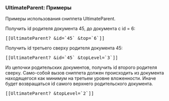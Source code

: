 
<meta http-equiv="Content-Type" content="text/html; charset=utf-8">
<h3>UltimateParent: Примеры </h3> 
Примеры использования сниппета UltimateParent.	
<br>
<p>Получить id родителя документа 45, до документа с id = 6:</p>
<pre class="brush: html;">[[UltimateParent? &id=`45` &top=`6`]]</pre>
<p>Получить id третьего сверху родителя документа 45:</p>
<pre class="brush: html;">[[UltimateParent? &id=`45` &topLevel=`3`]]</pre>
<p>Из цепочки родительских документов, получить id второго родителя сверху. Само-собой вызов сниппета должен происходить из документа находящегося как минимум на третьем уровне вложенности. Иначе будет возвращаться id самого верхнего родительского документа.</p>
<pre class="brush: html;">[[UltimateParent? &topLevel=`2`]]</pre>